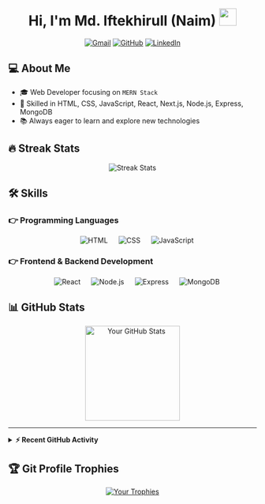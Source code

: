 <h1 align="center">Hi, I'm Md. Iftekhirull (Naim) <img src="https://media.giphy.com/media/hvRJCLFzcasrR4ia7z/giphy.gif" width="35"></h1>
<p align="center">
  <a href="mailto:your_email@example.com"><img src="https://img.shields.io/badge/gmail-%23EA4335.svg?style=plastic&logo=gmail&logoColor=white" alt="Gmail"/></a>
  <a href="https://github.com/codewithiftekhar"><img src="https://img.shields.io/badge/github-%23181717.svg?style=plastic&logo=github&logoColor=white" alt="GitHub"/></a>
  <a href="https://www.linkedin.com/in/your_linkedin_username/"><img src="https://img.shields.io/badge/linkedin-%230A66C2.svg?style=plastic&logo=linkedin&logoColor=white" alt="LinkedIn"/></a>
</p>

## :computer: About Me
- :mortar_board: Web Developer focusing on `MERN Stack`
- :rocket: Skilled in HTML, CSS, JavaScript, React, Next.js, Node.js, Express, MongoDB
- :books: Always eager to learn and explore new technologies

## 🔥 Streak Stats
<p align="center"><img src="https://github-readme-streak-stats.herokuapp.com/?user=codewithiftekhar&theme=algolia" alt="Streak Stats" /></p>

## 🛠️ Skills
### 👉 Programming Languages
<p align="center"> 
  &emsp;
  <img alt="HTML" src="https://img.shields.io/badge/HTML5%20-%23E34F26.svg?style=plastic&logo=html5&logoColor=white">
  &emsp;
  <img alt="CSS" src="https://img.shields.io/badge/CSS3%20-%231572B6.svg?style=plastic&logo=css3&logoColor=white">
  &emsp;
  <img alt="JavaScript" src="https://img.shields.io/badge/JavaScript%20-%23F7DF1E.svg?style=plastic&logo=javascript&logoColor=black">
</p>

### 👉 Frontend & Backend Development
<p align="center"> 
  &emsp; 
  <img alt="React" src="https://img.shields.io/badge/React%20-%2320232a.svg?style=plastic&logo=react&logoColor=%2361DAFB">
  &emsp;
  <img alt="Node.js" src="https://img.shields.io/badge/Node.js%20-%2343853D.svg?style=plastic&logo=node.js&logoColor=white">
  &emsp;
  <img alt="Express" src="https://img.shields.io/badge/Express.js%20-%23404d59.svg?style=plastic">
  &emsp;
  <img alt="MongoDB" src="https://img.shields.io/badge/MongoDB%20-%234ea94b.svg?style=plastic&logo=mongodb&logoColor=white">
</p>

## 📊 GitHub Stats
<p align="center">
  <a href="https://github.com/anuraghazra/github-readme-stats"><img alt="Your GitHub Stats" src="https://github-readme-stats.vercel.app/api?username=codewithiftekhar&show_icons=true&count_private=true&theme=algolia" height="192px"/></a>
</p>

----

<details>
  <summary><b>⚡ Recent GitHub Activity</b></summary>
  <br/>
  <a href="https://github.com/codewithiftekhar"><img alt="Your Activity Graph" src="https://activity-graph.herokuapp.com/graph?username=codewithiftekhar&custom_title=Your%20Contribution%20Graph&theme=react-dark" /></a>
</details>

## :trophy: Git Profile Trophies
<p align="center"> <a href="https://github.com/ryo-ma/github-profile-trophy"><img src="https://github-profile-trophy.vercel.app/?username=codewithiftekhar&layout=compact&theme=algolia" alt="Your Trophies" /></a> </p>

